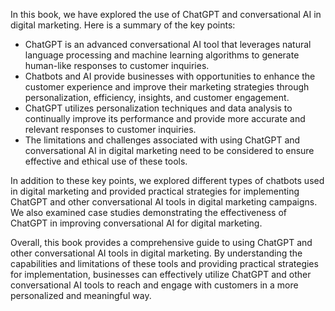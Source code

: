 

In this book, we have explored the use of ChatGPT and conversational AI in digital marketing. Here is a summary of the key points:

* ChatGPT is an advanced conversational AI tool that leverages natural language processing and machine learning algorithms to generate human-like responses to customer inquiries.
* Chatbots and AI provide businesses with opportunities to enhance the customer experience and improve their marketing strategies through personalization, efficiency, insights, and customer engagement.
* ChatGPT utilizes personalization techniques and data analysis to continually improve its performance and provide more accurate and relevant responses to customer inquiries.
* The limitations and challenges associated with using ChatGPT and conversational AI in digital marketing need to be considered to ensure effective and ethical use of these tools.

In addition to these key points, we explored different types of chatbots used in digital marketing and provided practical strategies for implementing ChatGPT and other conversational AI tools in digital marketing campaigns. We also examined case studies demonstrating the effectiveness of ChatGPT in improving conversational AI for digital marketing.

Overall, this book provides a comprehensive guide to using ChatGPT and other conversational AI tools in digital marketing. By understanding the capabilities and limitations of these tools and providing practical strategies for implementation, businesses can effectively utilize ChatGPT and other conversational AI tools to reach and engage with customers in a more personalized and meaningful way.
